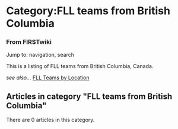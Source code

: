 # Category:FLL teams from British Columbia

### From FIRSTwiki

Jump to: navigation, search

This is a listing of FLL teams from British Columbia, Canada.

_see also..._ [FLL Teams by Location](FLL_Teams_by_Location "FLL
Teams by Location" )

  

## Articles in category "FLL teams from British Columbia"

There are 0 articles in this category.

